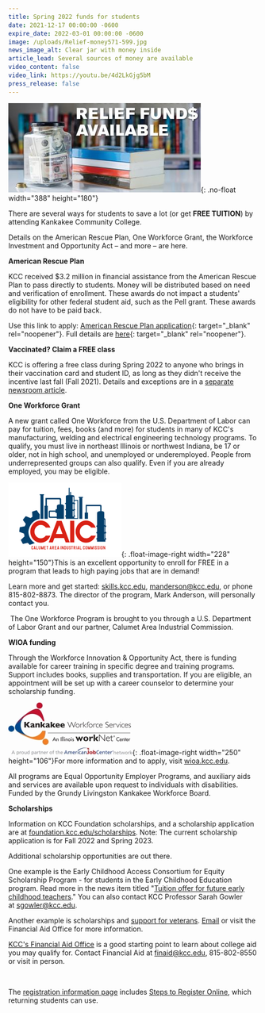 ```yaml
---
title: Spring 2022 funds for students
date: 2021-12-17 00:00:00 -0600
expire_date: 2022-03-01 00:00:00 -0600
image: /uploads/Relief-money571-599.jpg
news_image_alt: Clear jar with money inside
article_lead: Several sources of money are available
video_content: false
video_link: https://youtu.be/4d2LkGjg5bM
press_release: false
---
```

![](/uploads/relief-funds-full-graphic-388x180.jpg){: .no-float width="388" height="180"}

There are several ways for students to save a lot (or get **FREE TUITION**) by attending Kankakee Community College.&nbsp;

Details on the American Rescue Plan, One Workforce Grant, the Workforce Investment and Opportunity Act – and more – are here.

**American Rescue Plan**

KCC received $3.2 million in financial assistance from the American Rescue Plan to pass directly to students. Money will be distributed based on need and verification of enrollment. These awards do not impact a students' eligibility for other federal student aid, such as the Pell grant. These awards do not have to be paid back.

Use this link to apply:&nbsp;[American Rescue Plan application](https://form.jotform.com/212015939187964){: target="_blank" rel="noopener"}. Full details are&nbsp;[here](https://coronavirus.kcc.edu/kcc-resources/#american-rescue-plan-arp-act){: target="_blank" rel="noopener"}.&nbsp;

**Vaccinated? Claim a FREE class**

KCC is offering a free class during Spring 2022 to anyone who brings in their vaccination card and student ID, as long as they didn't receive the incentive last fall (Fall 2021). Details and exceptions are in a [separate newsroom article](https://news.kcc.edu/2022/01/04/vaccinated-claim-a-free-class.html).

**One Workforce Grant**

A new grant called One Workforce from the U.S. Department of Labor can pay for tuition, fees, books (and more) for students in many of KCC's manufacturing, welding and electrical engineering technology programs. To qualify, you must live in northeast Illinois or northwest Indiana, be 17 or older, not in high school, and unemployed or underemployed. People from underrepresented groups can also qualify. Even if you are already employed, you may be eligible.

![](/uploads/caic-logo228x150.png){: .float-image-right width="228" height="150"}This is an excellent opportunity to enroll for FREE in a program that leads to high paying jobs that are in demand\!

Learn more and get started:&nbsp;[skills.kcc.edu](http://skills.kcc.edu/),&nbsp;[manderson@kcc.edu](mailto:manderson@kcc.edu), or phone 815-802-8873. The director of the program, Mark Anderson, will personally contact you.

&nbsp;The One Workforce Program is brought to you through a U.S. Department of Labor Grant and our partner, Calumet Area Industrial Commission.

**WIOA funding**

Through the Workforce Innovation & Opportunity Act, there is funding available for career training in specific degree and training programs. Support includes books, supplies and transportation. If you are eligible, an appointment will be set up with a career counselor to determine your scholarship funding.

![](/uploads/kankakee-workforce-services-for-web.jpg){: .float-image-right width="250" height="106"}For more information and to apply, visit&nbsp;[wioa.kcc.edu](http://wioa.kcc.edu/).&nbsp;

All programs are Equal Opportunity Employer Programs, and auxiliary aids and services are available upon request to individuals with disabilities. Funded by the Grundy Livingston Kankakee Workforce Board.​

**Scholarships**

Information on KCC Foundation scholarships, and a scholarship application are at [foundation.kcc.edu/scholarships](https://foundation.kcc.edu/scholarships). Note: The current scholarship application is for Fall 2022 and Spring 2023.

Additional scholarship opportunities are out there.

One example is the Early Childhood Access Consortium for Equity Scholarship Program - for students in the Early Childhood Education program. Read more in the news item titled "[Tuition offer for future early childhood teachers](https://news.kcc.edu/2021/12/02/future-teachers-heres-a-free-tuition-offer.html)." You can also contact KCC Professor Sarah Gowler at&nbsp;[sgowler@kcc.edu](mailto:sgowler@kcc.edu).

Another example is scholarships and [support for veterans](https://www.kcc.edu/admissions/veterans/). [Email](mailto:finaid@kcc.edu)&nbsp;or visit the Financial Aid Office for more information.

[KCC's Financial Aid Office](https://www.kcc.edu/tuition-and-aid/financial-aid/#types-of-financial-aid) is a good starting point to learn about college aid you may qualify for. Contact Financial Aid at [finaid@kcc.edu](mailto:finaid@kcc.edu), 815-802-8550 or visit in person.

&nbsp;

The [registration information page](https://www.kcc.edu/academics/register/)&nbsp;includes [Steps to Register Online](/StepsRegisterOnline2021.pdf), which returning students can use.

&nbsp;
